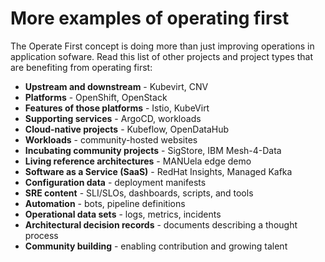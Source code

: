 # More examples of operating first

The Operate First concept is doing more than just improving operations in application sofware. Read this list of other projects and project types that are benefiting from operating first:

- **Upstream and downstream** - Kubevirt, CNV
- **Platforms** - OpenShift, OpenStack
- **Features of those platforms** - Istio, KubeVirt
- **Supporting services** - ArgoCD, workloads
- **Cloud-native projects** - Kubeflow, OpenDataHub
- **Workloads** - community-hosted websites
- **Incubating community projects** - SigStore, IBM Mesh-4-Data
- **Living reference architectures** - MANUela edge demo
- **Software as a Service (SaaS)** - RedHat Insights, Managed Kafka
- **Configuration data** - deployment manifests
- **SRE content** - SLI/SLOs, dashboards, scripts, and tools
- **Automation** - bots, pipeline definitions
- **Operational data sets** - logs, metrics, incidents
- **Architectural decision records** - documents describing a thought process
- **Community building** - enabling contribution and growing talent

<br/>
